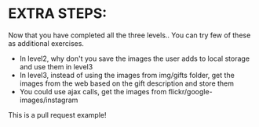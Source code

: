 EXTRA STEPS:
============


Now that you have completed all the three levels.. 
You can try few of these as additional exercises.

- In level2, why don't you save the images the user adds 
  to local storage and use them in level3
- In level3, instead of using the images from img/gifts folder, 
  get the images from the web based on the gift description and 
  store them
- You could use ajax calls, get the images from flickr/google-images/instagram

This is a pull request example!
